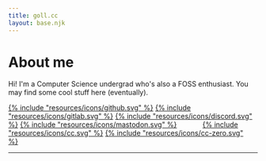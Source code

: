 ```yaml
---
title: goll.cc
layout: base.njk
---
```


# About me

Hi! I'm a Computer Science undergrad who's also a FOSS enthusiast. You may find some cool stuff here (eventually).

<span class="icon-links"> [{% include "resources/icons/github.svg" %}](https://github.com/goll72)
[{% include "resources/icons/gitlab.svg" %}](https://gitlab.com/goll72)
[{% include "resources/icons/discord.svg" %}](discord://.goll.)
[{% include "resources/icons/mastodon.svg" %}](https://masto.ai/@goll)
    <span style="margin: 0 3rem 0 3rem;">
        [{% include "resources/icons/cc.svg" %}](https://creativecommons.org/)
        [{% include "resources/icons/cc-zero.svg" %}](https://creativecommons.org/publicdomain/zero/1.0/deed.en)
    </span>
</span>

<hr>
